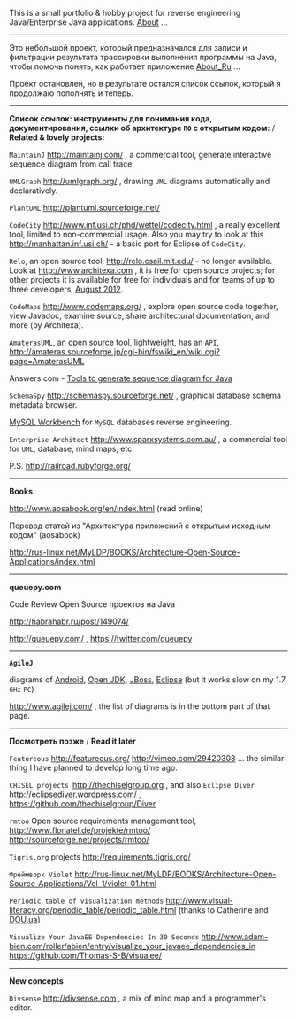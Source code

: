 This is a small portfolio & hobby project for reverse engineering Java/Enterprise Java applications. [About](About.md) ...


---


Это небольшой проект, который предназначался для записи и фильтрации результата трассировки выполнения программы на Java, чтобы помочь понять, как работает приложение [About\_Ru](About_Ru.md) ...

Проект остановлен, но в результате остался список ссылок, который я продолжаю пополнять и теперь.


---


**Список ссылок: инструменты для понимания кода, документирования, ссылки об архитектуре `ПО` с открытым кодом:** / **Related & lovely projects:**

`MaintainJ` http://maintainj.com/ , a commercial tool, generate interactive sequence diagram from call trace.

`UMLGraph` http://umlgraph.org/ , drawing `UML` diagrams automatically and declaratively.

`PlantUML` http://plantuml.sourceforge.net/

`CodeCity` http://www.inf.usi.ch/phd/wettel/codecity.html , a really excellent tool, limited to non-commercial usage. Also you may try to look at this http://manhattan.inf.usi.ch/ - a basic port for Eclipse of `CodeCity`.

`Relo`, an open source tool, http://relo.csail.mit.edu/ - no longer available. Look at http://www.architexa.com , it is free for open source projects; for other projects it is available for free for individuals and for teams of up to three developers, [August 2012](http://www.architexa.com/blog/architexa-toolsuite-is-now-available-for-free/).

`CodeMaps` http://www.codemaps.org/ , explore open source code together, view Javadoc, examine source, share architectural documentation, and more (by Architexa).

`AmaterasUML`, an open source tool, lightweight, has an `API`, http://amateras.sourceforge.jp/cgi-bin/fswiki_en/wiki.cgi?page=AmaterasUML

Answers.com - [Tools to generate sequence diagram for Java](http://wiki.answers.com/Q/Is_there_any_tool_to_generate_sequence_diagram_for_a_complex_Java_application)

`SchemaSpy` http://schemaspy.sourceforge.net/ , graphical database schema metadata browser.

[MySQL Workbench](http://www.mysql.com/downloads/workbench/) for `MySQL` databases reverse engineering.

`Enterprise Architect` http://www.sparxsystems.com.au/ , a commercial tool for `UML`, database, mind maps, etc.

P.S. http://railroad.rubyforge.org/


---


**Books**

http://www.aosabook.org/en/index.html (read online)

Перевод статей из "Архитектура приложений с открытым исходным кодом" (aosabook)

http://rus-linux.net/MyLDP/BOOKS/Architecture-Open-Source-Applications/index.html


---


**queuepy.com**

Code Review Open Source проектов на Java

http://habrahabr.ru/post/149074/

http://queuepy.com/ , https://twitter.com/queuepy


---


**`AgileJ`**

diagrams of [Android](http://www.agilej.com:8080/?project=android), [Open JDK](http://www.agilej.com:8080/?project=openJDK), [JBoss](http://www.agilej.com:8080/?project=jboss), [Eclipse](http://www.agilej.com:8080/?project=eclipse) (but it works slow on my 1.7 `GHz` `PC`)

http://www.agilej.com/ , the list of diagrams is in the bottom part of that page.


---


**Посмотреть позже** / **Read it later**

`Featureous` http://featureous.org/ http://vimeo.com/29420308 ... the similar thing I have planned to develop long time ago.

`CHISEL projects `http://thechiselgroup.org , and also `Eclipse Diver` http://eclipsediver.wordpress.com/ , https://github.com/thechiselgroup/Diver

`rmtoo` Open source requirements management tool, http://www.flonatel.de/projekte/rmtoo/ http://sourceforge.net/projects/rmtoo/

`Tigris.org` projects http://requirements.tigris.org/

`Фреймворк Violet` http://rus-linux.net/MyLDP/BOOKS/Architecture-Open-Source-Applications/Vol-1/violet-01.html

`Periodic table of visualization methods` http://www.visual-literacy.org/periodic_table/periodic_table.html (thanks to Catherine and [DOU.ua](http://dou.ua/forums/topic/6842/))

`Visualize Your JavaEE Dependencies In 30 Seconds` http://www.adam-bien.com/roller/abien/entry/visualize_your_javaee_dependencies_in https://github.com/Thomas-S-B/visualee/


---


**New concepts**

`Divsense` http://divsense.com , a mix of mind map and a programmer's editor.